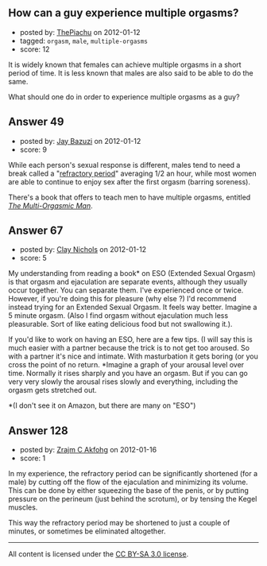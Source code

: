 ## How can a guy experience multiple orgasms?

- posted by: [ThePiachu](https://stackexchange.com/users/-1/60-thepiachu) on 2012-01-12
- tagged: `orgasm`, `male`, `multiple-orgasms`
- score: 12

It is widely known that females can achieve multiple orgasms in a short period of time. It is less known that males are also said to be able to do the same.

What should one do in order to experience multiple orgasms as a guy?


## Answer 49

- posted by: [Jay Bazuzi](https://stackexchange.com/users/-1/17-jay-bazuzi) on 2012-01-12
- score: 9

<p>While each person's sexual response is different, males tend to need a break called a "<a href="http://en.wikipedia.org/wiki/Refractory_period_%28sex%29">refractory period</a>" averaging 1/2 an hour, while most women are able to continue to enjoy sex after the first orgasm (barring soreness).</p>

<p>There's a book that offers to teach men to have multiple orgasms, entitled <em><a href="http://rads.stackoverflow.com/amzn/click/0062513362">The Multi-Orgasmic Man</a></em>.</p>



## Answer 67

- posted by: [Clay Nichols](https://stackexchange.com/users/-1/53-clay-nichols) on 2012-01-12
- score: 5

My understanding from reading a book*  on ESO (Extended Sexual Orgasm) is that orgasm and ejaculation are separate events, although they usually occur together.  You can separate them. I've experienced once or twice. However, if you're doing this for pleasure (why else ?<g>) I'd recommend instead trying for an Extended Sexual Orgasm. It feels way better. Imagine a 5 minute orgasm. (Also I find orgasm without ejaculation much less pleasurable. Sort of like eating delicious food but not swallowing it.).

If you'd like to work on having an ESO, here are a few tips.  (I will say this is much easier with a partner because the trick is to not get too aroused. So with a partner it's nice and intimate. With masturbation it gets boring (or you cross the point of no return. *Imagine a graph of your arousal level over time. Normally it rises sharply and you have an orgasm. But if you can go very very slowly the arousal rises slowly and everything, including the orgasm gets stretched out.



*(I don't see it on Amazon, but there are many on "ESO") 


## Answer 128

- posted by: [Zrajm C Akfohg](https://stackexchange.com/users/-1/171-zrajm-c-akfohg) on 2012-01-16
- score: 1

In my experience, the refractory period can be significantly shortened (for a male) by cutting off the flow of the ejaculation and minimizing its volume. This can be done by either squeezing the base of the penis, or by putting pressure on the perineum (just behind the scrotum), or by tensing the Kegel muscles.

This way the refractory period may be shortened to just a couple of minutes, or sometimes be eliminated altogether.



---

All content is licensed under the [CC BY-SA 3.0 license](https://creativecommons.org/licenses/by-sa/3.0/).
